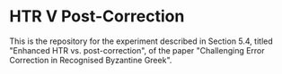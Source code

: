 # HTR V Post-Correction

This is the repository for the experiment described in Section 5.4, titled "Enhanced HTR vs. post-correction", of the paper "Challenging Error Correction in Recognised Byzantine Greek".
